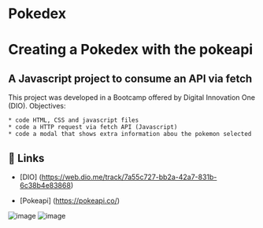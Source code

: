 # Pokedex

# Creating a Pokedex with the pokeapi

## A Javascript project to consume an API via fetch

This project was developed in a Bootcamp offered by Digital Innovation One (DIO). Objectives:

    * code HTML, CSS and javascript files
    * code a HTTP request via fetch API (Javascript)
    * code a modal that shows extra information abou the pokemon selected

## 📖 Links
- [DIO] (https://web.dio.me/track/7a55c727-bb2a-42a7-831b-6c38b4e83868)

- [Pokeapi] (https://pokeapi.co/)


![image](https://github.com/fabiliima/Pokedex/assets/62358790/3b8e24a9-695d-4214-9a20-70a7e657feaf)
![image](https://github.com/fabiliima/Pokedex/assets/62358790/f83a2fb6-d16a-4b46-85af-7a8ff5c4e46b)
